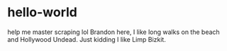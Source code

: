 # hello-world
help me master scraping lol 
Brandon here, I like long walks on the beach and Hollywood Undead. 
Just kidding I like Limp Bizkit.
